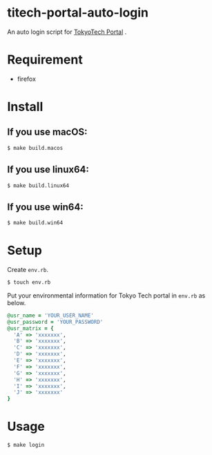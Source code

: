 # titech-portal-auto-login

An auto login script for [TokyoTech Portal](http://portal.titech.ac.jp/) .

# Requirement

- firefox

# Install

## If you use macOS:

```sh
$ make build.macos
```

## If you use linux64:

```sh
$ make build.linux64
```

## If you use win64:

```sh
$ make build.win64
```

# Setup

Create `env.rb`.

```sh
$ touch env.rb
```

Put your environmental information for Tokyo Tech portal in `env.rb` as below.

```ruby
@usr_name = 'YOUR_USER_NAME'
@usr_password = 'YOUR_PASSWORD'
@usr_matrix = {
  'A' => 'xxxxxxx',
  'B' => 'xxxxxxx',
  'C' => 'xxxxxxx',
  'D' => 'xxxxxxx',
  'E' => 'xxxxxxx',
  'F' => 'xxxxxxx',
  'G' => 'xxxxxxx',
  'H' => 'xxxxxxx',
  'I' => 'xxxxxxx',
  'J' => 'xxxxxxx'
}
```

# Usage

```sh
$ make login
```
